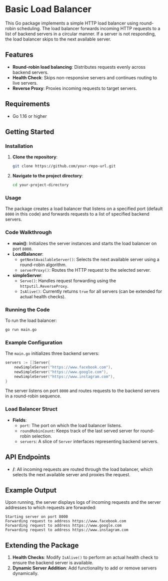 # Basic Load Balancer

This Go package implements a simple HTTP load balancer using round-robin scheduling. The load balancer forwards incoming HTTP requests to a list of backend servers in a circular manner. If a server is not responding, the load balancer skips to the next available server.

## Features

- **Round-robin load balancing**: Distributes requests evenly across backend servers.
- **Health Check**: Skips non-responsive servers and continues routing to live servers.
- **Reverse Proxy**: Proxies incoming requests to target servers.

## Requirements

- Go 1.16 or higher

## Getting Started

### Installation

1. **Clone the repository**:
   ```bash
   git clone https://github.com/your-repo-url.git
   ```

2. **Navigate to the project directory**:
   ```bash
   cd your-project-directory
   ```

### Usage

The package creates a load balancer that listens on a specified port (default `8000` in this code) and forwards requests to a list of specified backend servers.

### Code Walkthrough

- **main()**: Initializes the server instances and starts the load balancer on port `8000`.
- **LoadBalancer**:
  - `getNextAvailableServer()`: Selects the next available server using a round-robin algorithm.
  - `serverProxy()`: Routes the HTTP request to the selected server.
- **simpleServer**:
  - `Serve()`: Handles request forwarding using the `httputil.ReverseProxy`.
  - `IsAlive()`: Currently returns `true` for all servers (can be extended for actual health checks).

### Running the Code

To run the load balancer:
```bash
go run main.go
```

### Example Configuration

The `main.go` initializes three backend servers:

```go
servers := []Server{
    newSimpleServer("https://www.facebook.com"),
    newSimpleServer("https://www.google.com"),
    newSimpleServer("https://www.instagram.com"),
}
```

The server listens on port `8000` and routes requests to the backend servers in a round-robin sequence.

### Load Balancer Struct

- **Fields**:
  - `port`: The port on which the load balancer listens.
  - `roundRobinCount`: Keeps track of the last served server for round-robin selection.
  - `servers`: A slice of `Server` interfaces representing backend servers.

## API Endpoints

- **/**: All incoming requests are routed through the load balancer, which selects the next available server and proxies the request.

## Example Output

Upon running, the server displays logs of incoming requests and the server addresses to which requests are forwarded:

```plaintext
Starting server on port 8000
Forwarding request to address https://www.facebook.com
Forwarding request to address https://www.google.com
Forwarding request to address https://www.instagram.com
```

## Extending the Package

1. **Health Checks**: Modify `IsAlive()` to perform an actual health check to ensure the backend server is available.
2. **Dynamic Server Addition**: Add functionality to add or remove servers dynamically.
